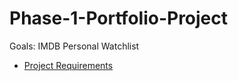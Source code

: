 # Phase-1-Portfolio-Project
Goals: IMDB Personal Watchlist
- [Project Requirements](https://github.com/Marti-Dolce-Flatiron-School-Projects/Phase-1-Portfolio-Project/blob/main/REQUIREMENTS.md)

